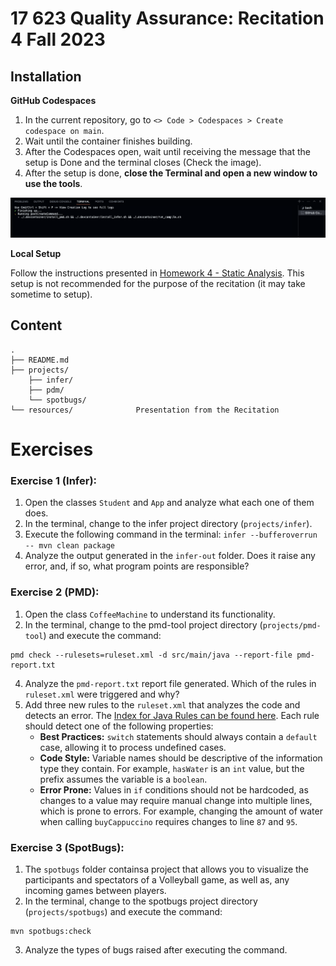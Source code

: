 # 17 623 Quality Assurance: Recitation 4 Fall 2023

## Installation

**GitHub Codespaces**

1. In the current repository, go to `<> Code > Codespaces > Create codespace on main`. 
2. Wait until the container finishes building.
3. After the Codespaces open, wait until receiving the message that the setup is Done and the terminal closes (Check the image).
4. After the setup is done, **close the Terminal and open a new window to use the tools**.

![Building the final setup](.devcontainer/build-finish.png)

**Local Setup**

Follow the instructions presented in [Homework 4 - Static Analysis](https://canvas.cmu.edu/courses/36250/assignments/614274). This setup is not recommended for the purpose of the recitation (it may take sometime to setup).


## Content
```
.
├── README.md
├── projects/
    ├── infer/
    ├── pdm/
    └── spotbugs/
└── resources/              Presentation from the Recitation
```

# Exercises

### Exercise 1 (Infer): 

1. Open the classes `Student` and `App` and analyze what each one of them does.
2. In the terminal, change to the infer project directory (`projects/infer`).
3. Execute the following command in the terminal: `infer --bufferoverrun -- mvn clean package`
4. Analyze the output generated in the `infer-out` folder. Does it raise any error, and, if so, what program points are responsible?


### Exercise 2 (PMD): 

1. Open the class `CoffeeMachine` to understand its functionality.
2. In the terminal, change to the pmd-tool project directory (`projects/pmd-tool`) and execute the command:

```
pmd check --rulesets=ruleset.xml -d src/main/java --report-file pmd-report.txt
```

4. Analyze the `pmd-report.txt` report file generated. Which of the rules in `ruleset.xml` were triggered and why? 
5. Add three new rules to the `ruleset.xml` that analyzes the code and detects an error. The [Index for Java Rules can be found here](https://docs.pmd-code.org/latest/pmd_rules_java.html). Each rule should detect one of the following properties:
    - **Best Practices:** `switch` statements should always contain a `default` case, allowing it to process undefined cases.
    -  **Code Style:** Variable names should be descriptive of the information type they contain. For example, `hasWater` is an `int` value, but the prefix assumes the variable is a `boolean`.
    - **Error Prone:** Values in `if` conditions should not be hardcoded, as changes to a value may require manual change into multiple lines, which is prone to errors. 
    For example, changing the amount of water when calling `buyCappuccino` requires changes to line `87` and `95`.


### Exercise 3 (SpotBugs):

1. The `spotbugs` folder containsa  project that allows you to visualize the participants and spectators of a Volleyball game, as well as, any incoming games between players.
2. In the terminal, change to the spotbugs project directory (`projects/spotbugs`) and execute the command:

```
mvn spotbugs:check
```

3. Analyze the types of bugs raised after executing the command.

